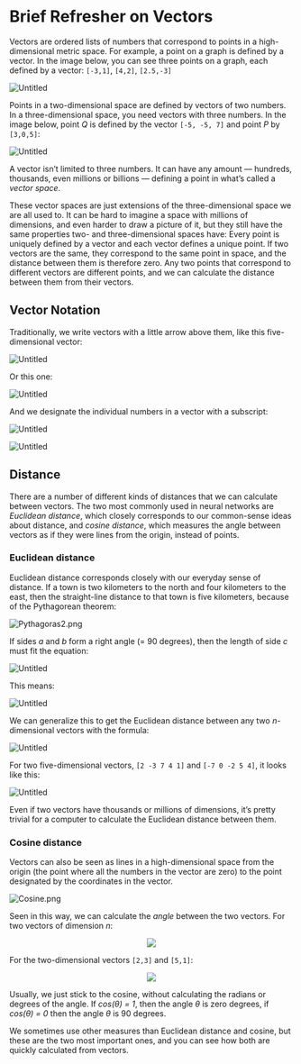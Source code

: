 # Brief Refresher on Vectors

Vectors are ordered lists of numbers that correspond to points in a high-dimensional 
metric space. For example, a point on a graph is defined by a vector. In the 
image below, you can see three points on a graph, each defined by a vector: 
`[-3,1]`, `[4,2]`, `[2.5,-3]`

![Untitled](../imgs/xy-axes.png)

Points in a two-dimensional space are defined by vectors of two numbers. In a 
three-dimensional space, you need vectors with three numbers. In the image below, 
point *Q* is defined by the vector `[-5, -5, 7]` and point *P* by `[3,0,5]`:

![Untitled](../imgs/xyz-axes.png)

A vector isn’t limited to three numbers. It can have any amount — hundreds, 
thousands, even millions or billions — defining a point in what’s called a 
*vector space*. 

These vector spaces are just extensions of the three-dimensional space we are 
all used to. It can be hard to imagine a space with millions of dimensions, and 
even harder to draw a picture of it, but they still have the same properties 
two- and three-dimensional spaces have: Every point is uniquely defined by a 
vector and each vector defines a unique point. If two vectors are the same, 
they correspond to the same point in space, and the distance between them is 
therefore zero. Any two points that correspond to different vectors are different 
points, and we can calculate the distance between them from their vectors.

## Vector Notation

Traditionally, we write vectors with a little arrow above them, like this 
five-dimensional vector:

![Untitled](../imgs/notation1.png)

Or this one:

![Untitled](../imgs/notation2.png)

And we designate the individual numbers in a vector with a subscript:

![Untitled](../imgs/notation3.png)

![Untitled](../imgs/notation4.png)

## Distance

There are a number of different kinds of distances that we can calculate 
between vectors. The two most commonly used in neural networks are 
*Euclidean distance*, which closely corresponds to our common-sense ideas 
about distance, and *cosine distance*, which measures the angle between 
vectors as if they were lines from the origin, instead of points.

### Euclidean distance

Euclidean distance corresponds closely with our everyday sense of distance. 
If a town is two kilometers to the north and four kilometers to the east, 
then the straight-line distance to that town is five kilometers, because of 
the Pythagorean theorem:

![Pythagoras2.png](../imgs/PythagorasTheorem.png)

If sides *a* and *b* form a right angle (= 90 degrees), then the length of 
side *c* must fit the equation:

![Untitled](../imgs/algebra1.png)

This means:

![Untitled](../imgs/algebra2.png)

We can generalize this to get the Euclidean distance between any two 
*n*-dimensional vectors with the formula:

![Untitled](../imgs/algebra3.png)

For two five-dimensional vectors, `[2 -3 7 4 1]` and `[-7 0 -2 5 4]`, 
it looks like this:

![Untitled](../imgs/algebra4.png)

Even if two vectors have thousands or millions of dimensions, it’s 
pretty trivial for a computer to calculate the Euclidean distance 
between them.

### Cosine distance

Vectors can also be seen as lines in a high-dimensional space from the 
origin (the point where all the numbers in the vector are zero) to the 
point designated by the coordinates in the vector.

![Cosine.png](../imgs/Cosine.png)

Seen in this way, we can calculate the *angle* between the two vectors. 
For two vectors of dimension *n*:

[//]: # (![Untitled]&#40;../imgs/Cosine1.png&#41;)
<p align="center"><img src="../../_images/Cosine1.png"/></p>

For the two-dimensional vectors `[2,3]` and `[5,1]`:

[//]: # (![Untitled]&#40;../imgs/Cosine2.png&#41;)
<p align="center"><img src="../../_images/Cosine2.png"/></p>

Usually, we just stick to the cosine, without calculating the radians or 
degrees of the angle. If *cos(θ) = 1*, then the angle *θ* is zero degrees, 
if *cos(θ) = 0* then the angle *θ* is 90 degrees.

We sometimes use other measures than Euclidean distance and cosine, but 
these are the two most important ones, and you can see how both are quickly 
calculated from vectors.